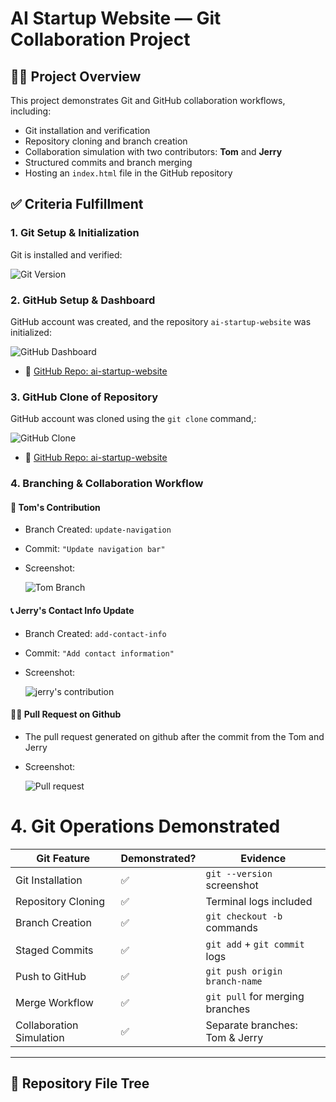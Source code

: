 # AI Startup Website — Git Collaboration Project

## 👨‍💻 Project Overview

This project demonstrates Git and GitHub collaboration workflows, including:

- Git installation and verification
- Repository cloning and branch creation
- Collaboration simulation with two contributors: **Tom** and **Jerry**
- Structured commits and branch merging
- Hosting an `index.html` file in the GitHub repository


## ✅ Criteria Fulfillment

### 1. Git Setup & Initialization

Git is installed and verified:

![Git Version](./assets/gitbash_screenshoot_gitVersion.png)


### 2. GitHub Setup & Dashboard

GitHub account was created, and the repository `ai-startup-website` was initialized:

![GitHub Dashboard](./assets/github_dashboard_screenshot.png)

- 🔗 [GitHub Repo: ai-startup-website](https://github.com/onisj/ai-startup-website)


### 3. GitHub Clone of Repository

GitHub account was cloned using the `git clone` command,:

![GitHub Clone](./assets/git_clone.png)

- 🔗 [GitHub Repo: ai-startup-website](https://github.com/onisj/ai-startup-website)


### 4. Branching & Collaboration Workflow

#### 👤 Tom's Contribution
- Branch Created: `update-navigation`
- Commit: `"Update navigation bar"`
- Screenshot:
  
  ![Tom Branch](./assets/tom_branch_screenshot.png)

#### 📞 Jerry's Contact Info Update
- Branch Created: `add-contact-info`
- Commit: `"Add contact information"`
- Screenshot:
  
  ![jerry's contribution](./assets/jerry_branch_screenshot.png)


#### 🧑‍🦰 Pull Request on Github
- The pull request generated on github after the commit from the Tom and Jerry
- Screenshot:
  
  ![Pull request](./assets/pull_request.png)





# 4. Git Operations Demonstrated

| Git Feature              | Demonstrated? | Evidence                          |
|--------------------------|---------------|------------------------------------|
| Git Installation         | ✅            | `git --version` screenshot         |
| Repository Cloning       | ✅            | Terminal logs included             |
| Branch Creation          | ✅            | `git checkout -b` commands         |
| Staged Commits           | ✅            | `git add` + `git commit` logs      |
| Push to GitHub           | ✅            | `git push origin branch-name`      |
| Merge Workflow           | ✅            | `git pull` for merging branches    |
| Collaboration Simulation | ✅            | Separate branches: Tom & Jerry     |

---

## 🧾 Repository File Tree

